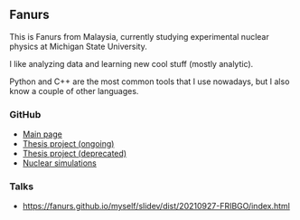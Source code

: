 ## Fanurs

This is Fanurs from Malaysia, currently studying experimental nuclear physics at Michigan State University.

I like analyzing data and learning new cool stuff (mostly analytic).

Python and C++ are the most common tools that I use nowadays, but I also know a couple of other languages.

### GitHub

- [Main page](https://github.com/Fanurs)
- [Thesis project (ongoing)](https://github.com/Fanurs/data-analysis-e15190-e14030)
- [Thesis project (deprecated)](https://github.com/nscl-hira/E15190-Unified-Analysis-Framework)
- [Nuclear simulations](https://github.com/nscl-hira/NuclearTransportModels)

### Talks

- https://fanurs.github.io/myself/slidev/dist/20210927-FRIBGO/index.html
